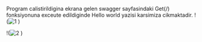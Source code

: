 Program calistirildigina ekrana gelen swagger sayfasindaki Get(/) fonksiyonuna exceute edildiginde Hello world yazisi karsimiza cikmaktadir.
!(![1](https://github.com/burakkabis/ParanumusTask1.1-Hello-World-Api-/assets/134310460/9b2654f2-c143-4f30-aa38-1a26686a7c6f)
)

!(![2](https://github.com/burakkabis/ParanumusTask1.1-Hello-World-Api-/assets/134310460/9bdb1e1c-a396-4dfb-8abf-6f6056623754)
)

